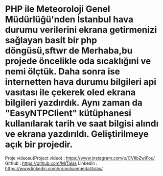 # PHP ile Meteoroloji Genel Müdürlüğü'nden İstanbul hava durumu verilerini ekrana getirmenizi sağlayan basit bir php döngüsü,sftwr de Merhaba,bu projede öncelikle oda sıcaklığıni ve nemi ölçtük. Daha sonra ise internetten hava durumu bilgileri api vasıtası ile çekerek oled ekrana bilgileri yazdırdık. Aynı zaman da "EasyNTPClient" kütüphanesi kullanılarak tarih ve saat bilgisi alındı ve ekrana yazdırıldı. Geliştirilmeye açık bir projedir.

Proje videosu(Project video) : https://www.instagram.com/p/CVIIbZwjFou/ Github : https://github.com/MrTalas Linkedln : https://www.linkedin.com/in/muhammedalitalas/

